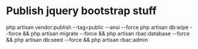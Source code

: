 # Publish jquery bootstrap stuff
php artisan vendor:publish --tag=public --ansi --force
php artisan db:wipe --force && php artisan migrate --force && php artisan rbac:database --force && php artisan db:seed --force && php artisan rbac:admin
